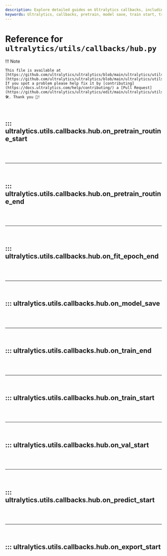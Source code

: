 ```yaml
---
description: Explore detailed guides on Ultralytics callbacks, including pretrain, model save, train start/end, and more. Enhance your ML training workflows with ease.
keywords: Ultralytics, callbacks, pretrain, model save, train start, train end, validation, predict, export, training, machine learning
---
```


# Reference for `ultralytics/utils/callbacks/hub.py`

!!! Note

    This file is available at [https://github.com/ultralytics/ultralytics/blob/main/ultralytics/utils/callbacks/hub.py](https://github.com/ultralytics/ultralytics/blob/main/ultralytics/utils/callbacks/hub.py). If you spot a problem please help fix it by [contributing](https://docs.ultralytics.com/help/contributing/) a [Pull Request](https://github.com/ultralytics/ultralytics/edit/main/ultralytics/utils/callbacks/hub.py) 🛠️. Thank you 🙏!

<br>

## ::: ultralytics.utils.callbacks.hub.on_pretrain_routine_start

<br><br><hr><br>

## ::: ultralytics.utils.callbacks.hub.on_pretrain_routine_end

<br><br><hr><br>

## ::: ultralytics.utils.callbacks.hub.on_fit_epoch_end

<br><br><hr><br>

## ::: ultralytics.utils.callbacks.hub.on_model_save

<br><br><hr><br>

## ::: ultralytics.utils.callbacks.hub.on_train_end

<br><br><hr><br>

## ::: ultralytics.utils.callbacks.hub.on_train_start

<br><br><hr><br>

## ::: ultralytics.utils.callbacks.hub.on_val_start

<br><br><hr><br>

## ::: ultralytics.utils.callbacks.hub.on_predict_start

<br><br><hr><br>

## ::: ultralytics.utils.callbacks.hub.on_export_start

<br><br>
